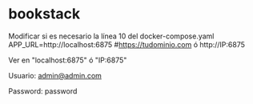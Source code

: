 # bookstack

Modificar si es necesario la línea 10 del docker-compose.yaml
APP_URL=http://localhost:6875 #https://tudominio.com ó http://IP:6875

Ver en "localhost:6875" ó "IP:6875"

Usuario: admin@admin.com

Password: password
